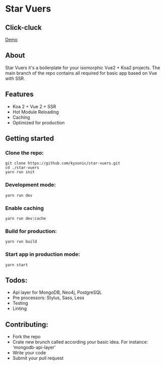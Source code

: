 # Star Vuers

## Click-cluck 

[Demo](https://kysonic.github.io/star-vuers/)

## About

Star Vuers it's a boilerplate for your isomorphic
Vue2 + Koa2 projects. The main branch of the repo contains all required for basic app based on Vue with SSR.

## Features

- Koa 2 + Vue 2 + SSR
- Hot Module Reloading
- Caching
- Optimized for production

## Getting started

### Clone the repo: 

    git clone https://github.com/kysonic/star-vuers.git
    cd ./star-vuers
    yarn run init
    
### Development mode:

    yarn run dev 
    
### Enable caching 
    
    yarn run dev:cache
    
### Build for production: 
    
    yarn run build 
    
### Start app in production mode:
    
    yarn start 
    
## Todos:  
  
- Api layer for MongoDB, Neo4j, PostgreSQL
- Pre processors: Stylus, Sass, Less
- Testing
- Linting

## Contributing:

- Fork the repo
- Crate new brunch called according your basic idea. For instance: 'mongodb-api-layer'
- Write your code
- Submit your pull request

